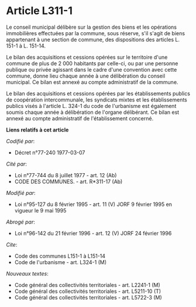 # Article L311-1

Le conseil municipal délibère sur la gestion des biens et les opérations immobilières effectuées par la commune, sous
réserve, s'il s'agit de biens appartenant à une section de commune, des dispositions des articles L. 151-1 à L. 151-14.

Le bilan des acquisitions et cessions opérées sur le territoire d'une commune de plus de 2 000 habitants par celle-ci, ou par
une personne publique ou privée agissant dans le cadre d'une convention avec cette commune, donne lieu chaque année à une
délibération du conseil municipal. Ce bilan est annexé au compte administratif de la commune.

Le bilan des acquisitions et cessions opérées par les établissements publics de coopération intercommunale, les syndicats
mixtes et les établissements publics visés à l'article L. 324-1 du code de l'urbanisme est également soumis chaque année à
délibération de l'organe délibérant. Ce bilan est annexé au compte administratif de l'établissement concerné.

**Liens relatifs à cet article**

_Codifié par_:

  - Décret n°77-240 1977-03-07

_Cité par_:

  - Loi n°77-744 du 8 juillet 1977 - art. 12 (Ab)
  - CODE DES COMMUNES. - art. R*311-17 (Ab)

_Modifié par_:

  - Loi n°95-127 du 8 février 1995 - art. 11 (V) JORF 9 février 1995 en vigueur le 9 mai 1995

_Abrogé par_:

  - Loi n°96-142 du 21 février 1996 - art. 12 (V) JORF 24 février 1996

_Cite_:

  - Code des communes L151-1 à L151-14
  - Code de l'urbanisme - art. L324-1 (M)

_Nouveaux textes_:

  - Code général des collectivités territoriales - art. L2241-1 (M)
  - Code général des collectivités territoriales - art. L5211-10 (T)
  - Code général des collectivités territoriales - art. L5722-3 (M)
